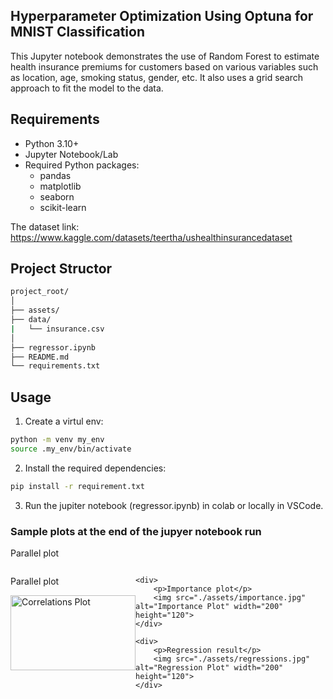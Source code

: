## Hyperparameter Optimization Using Optuna for MNIST Classification

This Jupyter notebook demonstrates the use of Random Forest to estimate health insurance premiums for customers based on various variables such as location, age, smoking status, gender, etc.
It also uses a grid search approach to fit the model to the data.
 

## Requirements
- Python 3.10+
- Jupyter Notebook/Lab
- Required Python packages:
  - pandas
  - matplotlib
  - seaborn
  - scikit-learn


The dataset link: https://www.kaggle.com/datasets/teertha/ushealthinsurancedataset


## Project Structor
```bash
project_root/
│
├── assets/  
├── data/
|   └── insurance.csv
│   
├── regressor.ipynb  
├── README.md
└── requirements.txt
```

## Usage
1. Create a virtul env:

```bash
python -m venv my_env
source .my_env/bin/activate
```

2. Install the required dependencies:

```bash
pip install -r requirement.txt
```

3. Run the jupiter notebook (regressor.ipynb) in colab or locally in VSCode. 


### Sample plots at the end of the jupyer notebook run

Parallel plot

<div style="display: flex; justify-content: space-between;">
    <div>
        <p>Parallel plot</p>
        <img src="./assets/correlations.jpg" alt="Correlations Plot" width="200" height="120">
    </div>
    
    <div>
        <p>Importance plot</p>
        <img src="./assets/importance.jpg" alt="Importance Plot" width="200" height="120">
    </div>
    
    <div>
        <p>Regression result</p>
        <img src="./assets/regressions.jpg" alt="Regression Plot" width="200" height="120">
    </div>
</div>
